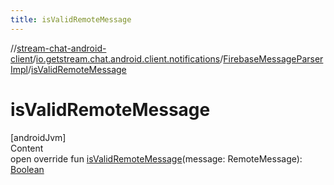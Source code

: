 ```yaml
---
title: isValidRemoteMessage
---
```

//[stream-chat-android-client](../../../index.md)/[io.getstream.chat.android.client.notifications](../index.md)/[FirebaseMessageParserImpl](index.md)/[isValidRemoteMessage](isValidRemoteMessage.md)



# isValidRemoteMessage  
[androidJvm]  
Content  
open override fun [isValidRemoteMessage](isValidRemoteMessage.md)(message: RemoteMessage): [Boolean](https://kotlinlang.org/api/latest/jvm/stdlib/kotlin/-boolean/index.html)  




